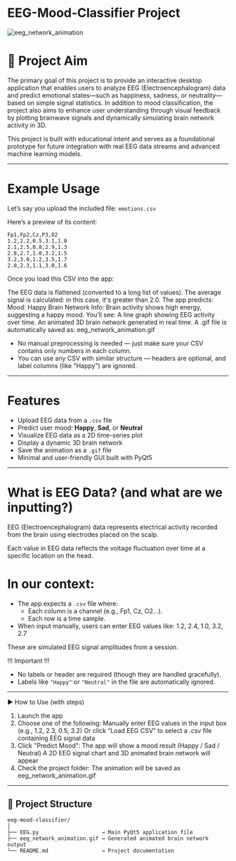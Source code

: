 # EEG-Mood-Classifier Project

![eeg_network_animation](https://github.com/user-attachments/assets/9b4297e1-5522-4a38-928a-1acd6daf027c)

# 🎯 Project Aim

The primary goal of this project is to provide an interactive desktop application that enables users to analyze EEG (Electroencephalogram) data and predict emotional states—such as happiness, sadness, or neutrality—based on simple signal statistics. In addition to mood classification, the project also aims to enhance user understanding through visual feedback by plotting brainwave signals and dynamically simulating brain network activity in 3D.

This project is built with educational intent and serves as a foundational prototype for future integration with real EEG data streams and advanced machine learning models.

---

# Example Usage

Let’s say you upload the included file: `emotions.csv`

Here’s a preview of its content:

```csv
Fp1,Fp2,Cz,P3,O2
1.2,2.2,0.5,3.1,1.0
2.1,2.5,0.8,2.9,1.3
2.8,2.7,1.0,3.2,1.5
3.2,3.0,1.2,3.5,1.7
2.0,2.3,1.1,3.0,1.6
```

Once you load this CSV into the app:

The EEG data is flattened (converted to a long list of values).
The average signal is calculated: in this case, it's greater than 2.0.
The app predicts:
    Mood: Happy
    Brain Network Info: Brain activity shows high energy, suggesting a happy mood.
You’ll see:
A line graph showing EEG activity over time.
An animated 3D brain network generated in real time.
A .gif file is automatically saved as:
    eeg_network_animation.gif

- No manual preprocessing is needed — just make sure your CSV contains only numbers in each column.
- You can use any CSV with similar structure — headers are optional, and label columns (like "Happy") are ignored.

---

# Features

- Upload EEG data from a `.csv` file
- Predict user mood: **Happy**, **Sad**, or **Neutral**
- Visualize EEG data as a 2D time-series plot
- Display a dynamic 3D brain network
- Save the animation as a `.gif` file
- Minimal and user-friendly GUI built with PyQt5

---

# What is EEG Data? (and what are we inputting?)

EEG (Electroencephalogram) data represents electrical activity recorded from the brain using electrodes placed on the scalp.

Each value in EEG data reflects the voltage fluctuation over time at a specific location on the head.

# In our context:
- The app expects a `.csv` file where:
  - Each column is a channel (e.g., Fp1, Cz, O2...).
  - Each row is a time sample.
- When input manually, users can enter EEG values like:
1.2, 2.4, 1.0, 3.2, 2.7

These are simulated EEG signal amplitudes from a session.

!!! Important !!!
- No labels or header are required (though they are handled gracefully).
- Labels like `"Happy"` or `"Neutral"` in the file are automatically ignored.

---

▶️ How to Use (with steps)

1. Launch the app
2. Choose one of the following:
Manually enter EEG values in the input box (e.g., 1.2, 2.3, 0.5, 3.2)
Or click “Load EEG CSV” to select a .csv file containing EEG signal data
3. Click "Predict Mood":
The app will show a mood result (Happy / Sad / Neutral)
A 2D EEG signal chart and 3D animated brain network will appear
4. Check the project folder:
The animation will be saved as eeg_network_animation.gif

---

## 📁 Project Structure

```
eeg-mood-classifier/
│
├── EEG.py                    → Main PyQt5 application file
├── eeg_network_animation.gif → Generated animated brain network output
└── README.md                 → Project documentation
